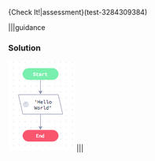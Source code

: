 {Check It!|assessment}(test-3284309384)

|||guidance
### Solution
![](solutions/basic-string.png)
|||